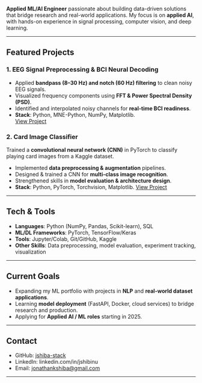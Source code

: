 **Applied ML/AI Engineer** passionate about building data-driven solutions that bridge research and real-world applications. My focus is on **applied AI**, with hands-on experience in signal processing, computer vision, and deep learning.  

---

## Featured Projects  

### 1. EEG Signal Preprocessing & BCI Neural Decoding
  - Applied **bandpass (8–30 Hz) and notch (60 Hz) filtering** to clean noisy EEG signals.  
  - Visualized frequency components using **FFT & Power Spectral Density (PSD)**.  
  - Identified and interpolated noisy channels for **real-time BCI readiness**.  
  - **Stack**: Python, MNE-Python, NumPy, Matplotlib.  
[View Project](./EEG_BCI_Signal_Processing/README.md)
  
### 2. Card Image Classifier
  Trained a **convolutional neural network (CNN)** in PyTorch to classify playing card images from a Kaggle dataset.  
  - Implemented **data preprocessing & augmentation** pipelines.  
  - Designed & trained a CNN for **multi-class image recognition**.  
  - Strengthened skills in **model evaluation & architecture design**.  
  - **Stack**: Python, PyTorch, Torchvision, Matplotlib.
[View Project](./Card_Classifier_CNN/README.md)

---

## Tech & Tools  

- **Languages**: Python (NumPy, Pandas, Scikit-learn), SQL  
- **ML/DL Frameworks**: PyTorch, TensorFlow/Keras  
- **Tools**: Jupyter/Colab, Git/GitHub, Kaggle  
- **Other Skills**: Data preprocessing, model evaluation, experiment tracking, visualization  

---

## Current Goals  

- Expanding my ML portfolio with projects in **NLP** and **real-world dataset applications**.  
- Learning **model deployment** (FastAPI, Docker, cloud services) to bridge research and production.  
- Applying for **Applied AI / ML roles** starting in 2025.  

---

## Contact  

- GitHub: [jshiba-stack](https://github.com/jshiba-stack)  
- LinkedIn: linkedin.com/in/jshibinu
- Email: jonathankshiba@gmail.com

---

